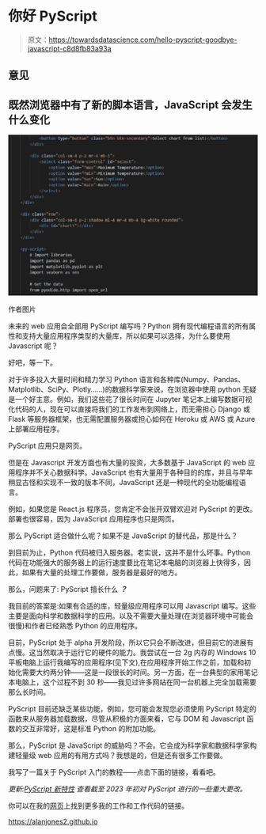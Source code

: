 # 你好 PyScript

> 原文：<https://towardsdatascience.com/hello-pyscript-goodbye-javascript-c8d8fb83a93a>

## 意见

## 既然浏览器中有了新的脚本语言，JavaScript 会发生什么变化

![](img/e9b0faabe87b2f2345aaf06678d28e66.png)

作者图片

未来的 web 应用会全部用 PyScript 编写吗？Python 拥有现代编程语言的所有属性和支持大量应用程序类型的大量库，所以如果可以选择，为什么要使用 Javascript 呢？

好吧，等一下。

对于许多投入大量时间和精力学习 Python 语言和各种库(Numpy、Pandas、Matplotlib、SciPy、Plotly……)的数据科学家来说，在浏览器中使用 python 无疑是一个好主意。例如，我们这些花了很长时间在 Jupyter 笔记本上编写数据可视化代码的人，现在可以直接将我们的工作发布到网络上，而无需担心 Django 或 Flask 等服务器框架，也无需配置服务器或担心如何在 Heroku 或 AWS 或 Azure 上部署应用程序。

PyScript 应用只是网页。

但是在 Javascript 开发方面也有大量的投资，大多数基于 JavaScript 的 web 应用程序并不关心数据科学。JavaScript 也有大量用于各种目的的库，并且与早年稍显古怪和实现不一致的版本不同，JavaScript 还是一种现代的全功能编程语言。

例如，如果您是 React.js 程序员，您肯定不会张开双臂欢迎对 PyScript 的更改。部署也很容易，因为 JavaScript 应用程序也只是网页。

那么 PyScript 适合做什么呢？如果不是 JavaScript 的替代品，那是什么？

到目前为止，Python 代码被归入服务器。老实说，这并不是什么坏事。Python 代码在功能强大的服务器上的运行速度要比在笔记本电脑的浏览器上快得多，因此，如果有大量的处理工作要做，服务器是最好的地方。

那么，问题来了: PyScript 擅长什么 ***？***

我目前的答案是:如果有合适的库，轻量级应用程序可以用 Javascript 编写。这些主要是面向科学和数据科学的应用。以及不需要大量处理(在浏览器环境中可能会很慢)和作者已经熟悉 Python 的应用程序。

目前，PyScript 处于 alpha 开发阶段，所以它只会不断改进，但目前它的进展有点慢。这当然取决于运行它的硬件的能力。我尝试在一台 2g 内存的 Windows 10 平板电脑上运行我编写的应用程序(见下文),在应用程序开始工作之前，加载和初始化需要大约两分钟——这是一段很长的时间。另一方面，在一台典型的家用笔记本电脑上，这个过程不到 30 秒——我见过许多网站在同一台机器上完全加载需要那么长时间。

PyScript 目前还缺乏某些功能，例如，您可能会发现您必须使用 PyScript 特定的函数来从服务器加载数据，尽管从积极的方面来看，它与 DOM 和 Javascript 函数的交互非常好，这是标准 Python 的附加功能。

那么，PyScript 是 JavaScript 的威胁吗？不会。它会成为科学家和数据科学家构建轻量级 web 应用的有用方式吗？我想是的，但是还有很多工作要做。

我写了一篇关于 PyScript 入门的教程——点击下面的链接，看看吧。

*更新:*[*PyScript 新特性*](https://alan-jones.medium.com/whats-new-in-pyscript-dfdf25538281) *查看截至 2023 年初对 PyScript 进行的一些重大更改。*

</create-an-interactive-web-app-with-pyscript-and-pandas-3918ad2dada1>  

你可以在我的[网页](http://alanjones2.github.io)上找到更多我的工作和工作代码的链接。

<https://alanjones2.github.io> 